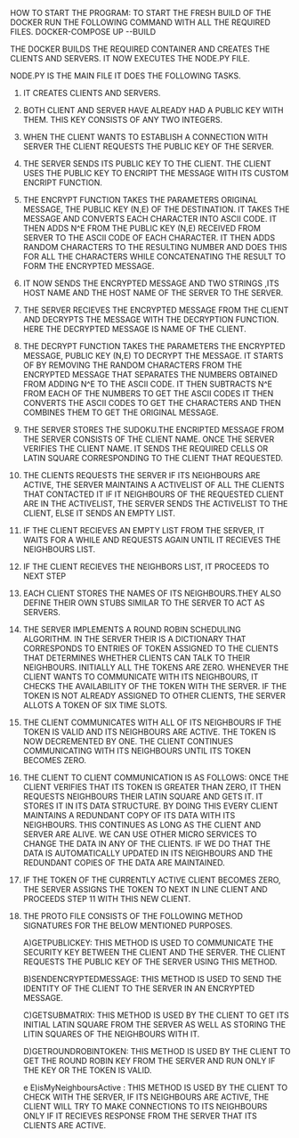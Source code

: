 HOW TO START THE PROGRAM:
TO START THE FRESH BUILD OF THE DOCKER RUN THE FOLLOWING COMMAND WITH ALL THE REQUIRED FILES.
DOCKER-COMPOSE UP --BUILD

THE DOCKER BUILDS THE REQUIRED CONTAINER AND CREATES THE CLIENTS AND SERVERS. 
IT NOW EXECUTES THE NODE.PY FILE.

NODE.PY IS THE MAIN FILE IT DOES THE FOLLOWING TASKS. 
1. IT CREATES CLIENTS AND SERVERS. 

2. BOTH CLIENT AND SERVER HAVE ALREADY HAD A PUBLIC KEY WITH THEM. THIS KEY CONSISTS OF ANY TWO INTEGERS.

3. WHEN THE CLIENT WANTS TO ESTABLISH A CONNECTION WITH SERVER THE CLIENT REQUESTS THE PUBLIC KEY OF THE SERVER. 

4. THE SERVER SENDS ITS PUBLIC KEY TO THE CLIENT. THE CLIENT USES THE PUBLIC KEY TO ENCRIPT THE MESSAGE WITH ITS CUSTOM 
   ENCRIPT FUNCTION.

5. THE ENCRYPT FUNCTION TAKES THE PARAMETERS ORIGINAL MESSAGE, THE PUBLIC KEY (N,E) OF THE DESTINATION. 
IT TAKES THE MESSAGE AND CONVERTS EACH CHARACTER INTO ASCII CODE. 
IT THEN ADDS N^E FROM THE PUBLIC KEY (N,E) RECEIVED FROM SERVER TO THE ASCII CODE OF EACH CHARACTER.
IT THEN ADDS RANDOM CHARACTERS TO THE RESULTING NUMBER AND DOES THIS FOR ALL THE CHARACTERS WHILE
CONCATENATING THE RESULT TO FORM THE ENCRYPTED MESSAGE.

6. IT NOW SENDS  THE ENCRYPTED MESSAGE AND TWO STRINGS ,ITS HOST NAME AND THE HOST NAME OF THE SERVER TO THE SERVER.

6. THE SERVER RECIEVES THE ENCRYPTED MESSAGE FROM THE CLIENT AND DECRYPTS THE MESSAGE WITH THE DECRYPTION FUNCTION. HERE THE 
DECRYPTED MESSAGE IS NAME OF THE CLIENT.


7. THE DECRYPT FUNCTION TAKES THE PARAMETERS THE ENCRYPTED MESSAGE, PUBLIC KEY (N,E) TO DECRYPT THE MESSAGE.
IT STARTS OF BY REMOVING THE RANDOM CHARACTERS FROM THE ENCRYPTED MESSAGE THAT SEPARATES THE NUMBERS OBTAINED FROM
ADDING N^E TO THE ASCII CODE. IT THEN SUBTRACTS N^E FROM EACH OF THE NUMBERS TO GET THE ASCII CODES
IT THEN CONVERTS THE ASCII CODES TO GET THE CHARACTERS AND THEN COMBINES THEM TO GET THE ORIGINAL MESSAGE.

8. THE SERVER STORES THE SUDOKU.THE ENCRIPTED MESSAGE FROM THE SERVER CONSISTS OF THE CLIENT NAME.
ONCE THE SERVER VERIFIES THE CLIENT NAME. IT SENDS THE REQUIRED CELLS OR LATIN SQUARE CORRESPONDING TO THE CLIENT THAT REQUESTED.

9. THE CLIENTS REQUESTS THE SERVER IF ITS NEIGHBOURS ARE ACTIVE, THE SERVER MAINTAINS A ACTIVELIST OF ALL THE CLIENTS THAT CONTACTED IT
IF IT NEIGHBOURS OF THE REQUESTED CLIENT ARE IN THE ACTIVELIST, THE SERVER SENDS THE ACTIVELIST TO THE CLIENT, ELSE IT SENDS AN EMPTY LIST.

10. IF THE CLIENT RECIEVES AN EMPTY LIST FROM THE SERVER, IT WAITS FOR A WHILE AND REQUESTS AGAIN UNTIL IT RECIEVES THE NEIGHBOURS LIST.

11. IF THE CLIENT RECIEVES THE NEIGHBORS LIST, IT PROCEEDS TO NEXT STEP

9. EACH CLIENT STORES THE NAMES OF ITS NEIGHBOURS.THEY ALSO DEFINE THEIR OWN STUBS SIMILAR TO THE SERVER TO ACT AS SERVERS.

10. THE SERVER IMPLEMENTS A ROUND ROBIN SCHEDULING ALGORITHM.  IN THE SERVER THEIR IS A DICTIONARY THAT CORRESPONDS TO ENTRIES OF TOKEN
 ASSIGNED TO THE CLIENTS THAT DETERMINES WHETHER CLIENTS CAN TALK TO THEIR NEIGHBOURS. INITIALLY ALL THE TOKENS ARE ZERO. WHENEVER THE CLIENT WANTS TO COMMUNICATE WITH ITS NEIGHBOURS, IT CHECKS THE AVAILABILITY OF THE TOKEN WITH THE SERVER. IF THE TOKEN IS NOT ALREADY ASSIGNED TO OTHER CLIENTS, THE SERVER ALLOTS A TOKEN OF SIX TIME SLOTS.

11. THE CLIENT COMMUNICATES WITH ALL OF ITS NEIGHBOURS IF THE TOKEN IS VALID AND ITS NEIGHBOURS ARE ACTIVE. THE TOKEN IS NOW DECREMENTED BY ONE. THE CLIENT CONTINUES COMMUNICATING WITH ITS NEIGHBOURS UNTIL ITS TOKEN BECOMES ZERO.

12. THE CLIENT TO CLIENT COMMUNICATION IS AS FOLLOWS:
ONCE THE CLIENT VERIFIES THAT ITS TOKEN IS GREATER THAN ZERO, IT THEN REQUESTS NEIGHBOURS THEIR LATIN SQUARE AND GETS IT. IT STORES IT IN ITS DATA STRUCTURE. BY DOING THIS EVERY CLIENT MAINTAINS A REDUNDANT COPY OF ITS DATA WITH ITS NEIGHBOURS. THIS CONTINUES AS LONG AS THE CLIENT AND SERVER ARE ALIVE. WE CAN USE OTHER MICRO SERVICES TO CHANGE THE DATA IN ANY OF THE CLIENTS. 
IF WE DO THAT THE DATA IS AUTOMATICALLY UPDATED IN ITS NEIGHBOURS AND THE REDUNDANT COPIES OF THE DATA ARE MAINTAINED.


13. IF THE TOKEN OF THE CURRENTLY ACTIVE CLIENT BECOMES ZERO, THE SERVER ASSIGNS THE TOKEN  TO NEXT IN LINE CLIENT AND PROCEEDS STEP 11 WITH THIS NEW CLIENT. 

 
12. THE PROTO FILE CONSISTS OF THE FOLLOWING METHOD SIGNATURES FOR THE BELOW MENTIONED PURPOSES.

    A)GETPUBLICKEY: THIS METHOD IS USED TO COMMUNICATE THE SECURITY KEY BETWEEN THE CLIENT AND THE SERVER. THE CLIENT REQUESTS THE PUBLIC KEY OF THE SERVER USING THIS METHOD.

    B)SENDENCRYPTEDMESSAGE: THIS METHOD IS USED TO SEND THE IDENTITY OF THE CLIENT TO THE SERVER IN AN ENCRYPTED MESSAGE.

    C)GETSUBMATRIX: THIS METHOD IS USED BY THE CLIENT TO GET ITS INITIAL LATIN SQUARE FROM THE SERVER AS WELL AS STORING THE LITIN SQUARES OF THE NEIGHBOURS WITH IT.

    D)GETROUNDROBINTOKEN:  THIS METHOD IS USED BY THE CLIENT TO GET THE ROUND ROBIN KEY FROM THE SERVER AND RUN ONLY IF THE KEY OR THE TOKEN IS VALID.

    e
    E)isMyNeighboursActive : THIS METHOD IS USED BY THE CLIENT TO CHECK WITH THE SERVER, IF ITS NEIGHBOURS ARE ACTIVE, THE CLIENT WILL TRY TO MAKE CONNECTIONS TO ITS NEIGHBOURS ONLY IF IT RECIEVES RESPONSE FROM THE SERVER THAT ITS CLIENTS ARE ACTIVE.

  

